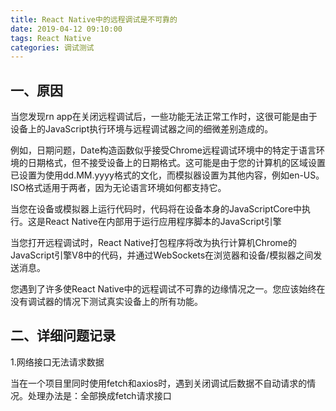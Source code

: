 ```yaml
---
title: React Native中的远程调试是不可靠的
date: 2019-04-12 09:10:00
tags: React Native 
categories: 调试测试
---
```


## 一、原因

当您发现rn app在关闭远程调试后，一些功能无法正常工作时，这很可能是由于设备上的JavaScript执行环境与远程调试器之间的细微差别造成的。

例如，日期问题，Date构造函数似乎接受Chrome远程调试环境中的特定于语言环境的日期格式，但不接受设备上的日期格式。这可能是由于您的计算机的区域设置已设置为使用dd.MM.yyyy格式的文化，而模拟器设置为其他内容，例如en-US。 ISO格式适用于两者，因为无论语言环境如何都支持它。

当您在设备或模拟器上运行代码时，代码将在设备本身的JavaScriptCore中执行。这是React Native在内部用于运行应用程序脚本的JavaScript引擎

当您打开远程调试时，React Native打包程序将改为执行计算机Chrome的JavaScript引擎V8中的代码，并通过WebSockets在浏览器和设备/模拟器之间发送消息。

您遇到了许多使React Native中的远程调试不可靠的边缘情况之一。您应该始终在没有调试器的情况下测试真实设备上的所有功能。

## 二、详细问题记录

1.网络接口无法请求数据

当在一个项目里同时使用fetch和axios时，遇到关闭调试后数据不自动请求的情况。处理办法是：全部换成fetch请求接口